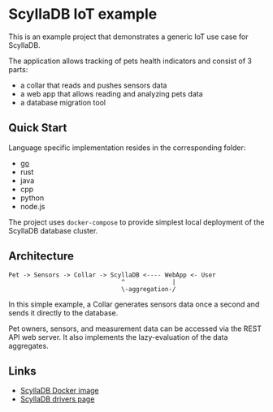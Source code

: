 ScyllaDB IoT example
===

This is an example project that demonstrates a generic IoT use case
for ScyllaDB.

The application allows tracking of pets health indicators
and consist of 3 parts:

- a collar that reads and pushes sensors data
- a web app that allows reading and analyzing pets data
- a database migration tool

Quick Start
---

Language specific implementation resides in the corresponding folder:

- [go](go)
- rust
- java
- cpp
- python
- node.js

The project uses `docker-compose` to provide simplest local
deployment of the ScyllaDB database cluster.

Architecture
---

```
Pet -> Sensors -> Collar -> ScyllaDB <---- WebApp <- User
                               ^             |
                               \-aggregation-/
```

In this simple example, a Collar generates sensors data
once a second and sends it directly to the database.

Pet owners, sensors, and measurement data can be accessed via
the REST API web server. It also implements the lazy-evaluation
of the data aggregates.

Links
---

- [ScyllaDB Docker image](https://hub.docker.com/r/scylladb/scylla/)
- [ScyllaDB drivers page](https://docs.scylladb.com/using-scylla/scylla_drivers/)
